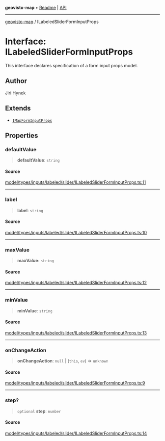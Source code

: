 **geovisto-map** • [Readme](../README.md) \| [API](../globals.md)

***

[geovisto-map](../README.md) / ILabeledSliderFormInputProps

# Interface: ILabeledSliderFormInputProps

This interface declares specification of a form input props model.

## Author

Jiri Hynek

## Extends

- [`IMapFormInputProps`](IMapFormInputProps.md)

## Properties

### defaultValue

> **defaultValue**: `string`

#### Source

[model/types/inputs/labeled/slider/ILabeledSliderFormInputProps.ts:11](https://github.com/geovisto/geovisto-map/blob/5ee2cb5d45c19062fc8fc6beefa2848c076518b6/src/model/types/inputs/labeled/slider/ILabeledSliderFormInputProps.ts#L11)

***

### label

> **label**: `string`

#### Source

[model/types/inputs/labeled/slider/ILabeledSliderFormInputProps.ts:10](https://github.com/geovisto/geovisto-map/blob/5ee2cb5d45c19062fc8fc6beefa2848c076518b6/src/model/types/inputs/labeled/slider/ILabeledSliderFormInputProps.ts#L10)

***

### maxValue

> **maxValue**: `string`

#### Source

[model/types/inputs/labeled/slider/ILabeledSliderFormInputProps.ts:12](https://github.com/geovisto/geovisto-map/blob/5ee2cb5d45c19062fc8fc6beefa2848c076518b6/src/model/types/inputs/labeled/slider/ILabeledSliderFormInputProps.ts#L12)

***

### minValue

> **minValue**: `string`

#### Source

[model/types/inputs/labeled/slider/ILabeledSliderFormInputProps.ts:13](https://github.com/geovisto/geovisto-map/blob/5ee2cb5d45c19062fc8fc6beefa2848c076518b6/src/model/types/inputs/labeled/slider/ILabeledSliderFormInputProps.ts#L13)

***

### onChangeAction

> **onChangeAction**: `null` \| (`this`, `ev`) => `unknown`

#### Source

[model/types/inputs/labeled/slider/ILabeledSliderFormInputProps.ts:9](https://github.com/geovisto/geovisto-map/blob/5ee2cb5d45c19062fc8fc6beefa2848c076518b6/src/model/types/inputs/labeled/slider/ILabeledSliderFormInputProps.ts#L9)

***

### step?

> `optional` **step**: `number`

#### Source

[model/types/inputs/labeled/slider/ILabeledSliderFormInputProps.ts:14](https://github.com/geovisto/geovisto-map/blob/5ee2cb5d45c19062fc8fc6beefa2848c076518b6/src/model/types/inputs/labeled/slider/ILabeledSliderFormInputProps.ts#L14)
